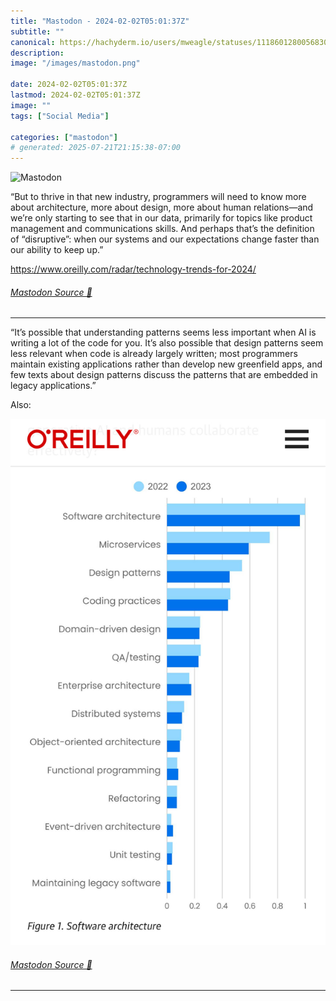 ```yaml
---
title: "Mastodon - 2024-02-02T05:01:37Z"
subtitle: ""
canonical: https://hachyderm.io/users/mweagle/statuses/111860128005683093
description:
image: "/images/mastodon.png"

date: 2024-02-02T05:01:37Z
lastmod: 2024-02-02T05:01:37Z
image: ""
tags: ["Social Media"]

categories: ["mastodon"]
# generated: 2025-07-21T21:15:38-07:00
---
```

![Mastodon](/images/mastodon.png)

<p>“But to thrive in that new industry, programmers will need to know more about architecture, more about design, more about human relations—and we’re only starting to see that in our data, primarily for topics like product management and communications skills. And perhaps that’s the definition of “disruptive”: when our systems and our expectations change faster than our ability to keep up.”</p><p><a href="https://www.oreilly.com/radar/technology-trends-for-2024/" target="_blank" rel="nofollow noopener noreferrer" translate="no"><span class="invisible">https://www.</span><span class="ellipsis">oreilly.com/radar/technology-t</span><span class="invisible">rends-for-2024/</span></a></p>


###### [Mastodon Source 🐘](https://hachyderm.io/@mweagle/111860128005683093)

___

<p>“It’s possible that understanding patterns seems less important when AI is writing a lot of the code for you. It’s also possible that design patterns seem less relevant when code is already largely written; most programmers maintain existing applications rather than develop new greenfield apps, and few texts about design patterns discuss the patterns that are embedded in legacy applications.”</p><p>Also:</p>

![](9d0655b02d13c376.jpeg)

###### [Mastodon Source 🐘](https://hachyderm.io/@mweagle/111860148917183638)

___
